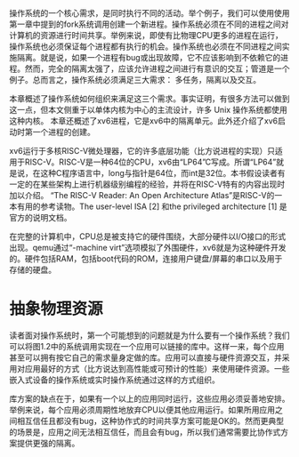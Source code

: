 操作系统的一个核心需求，是同时执行不同的活动。举个例子，我们可以使用使用第一章中提到的fork系统调用创建一个新进程。操作系统必须在不同的进程之间对计算机的资源进行时间共享。举例来说，即使有比物理CPU更多的进程在运行，操作系统也必须保证每个进程都有执行的机会。操作系统也必须在不同进程之间实施隔离。就是说，如果一个进程有bug或出现故障，它不应该影响到不依赖它的进程。然而，完全的隔离太强了，应该允许进程之间进行有意识的交互；管道是一个例子。总而言之，操作系统必须满足三大需求： 多任务，隔离以及交互。

本章概述了操作系统如何组织来满足这三个需求。事实证明，有很多方法可以做到这一点，但本文侧重于以单体内核为中心的主流设计，许多 Unix 操作系统都使用这种内核。 本章还概述了xv6进程，它是xv6中的隔离单元。此外还介绍了xv6启动时第一个进程的创建。

xv6运行于多核RISC-V微处理器，它的许多底层功能（比方说进程的实现）只适用于RISC-V。RISC-V是一种64位的CPU，xv6由“LP64”C写成。所谓“LP64”就是说，在这种C程序语言中，long与指针是64位，而int是32位。本书假设读者有一定的在某些架构上进行机器级别编程的经验，并将在RISC-V特有的内容出现时加以介绍。 “The RISC-V Reader: An Open Architecture Atlas”是RISC-V的一本有用的参考读物。The user-level ISA [2] 和the privileged architecture [1] 是官方的说明文档。

在完整的计算机中，CPU总是被支持它的硬件围绕，大部分硬件以I/O接口的形式出现。qemu通过“-machine virt”选项模拟了外围硬件，xv6就是为这种硬件开发的。硬件包括RAM，包括boot代码的ROM，连接用户键盘/屏幕的串口以及用于存储的硬盘。

# 抽象物理资源

读者面对操作系统时，第一个可能想到的问题就是为什么要有一个操作系统？我们可以将图1.2中的系统调用实现在一个应用可以链接的库中。这样一来，每个应用甚至可以拥有按它自己的需求量身定做的库。应用可以直接与硬件资源交互，并采用对应用最好的方式（比方说达到高性能或可预计的性能）来使用硬件资源。一些嵌入式设备的操作系统或实时操作系统通过这样的方式组织。

库方案的缺点在于，如果有一个以上的应用同时运行，这些应用必须妥善地安排。举例来说，每个应用必须周期性地放弃CPU以便其他应用运行。如果所用应用之间相互信任且都没有bug，这种协作式的时间共享方案可能是OK的。然而更典型的场景是，应用之间无法相互信任，而且会有bug，所以我们通常需要比协作式方案提供更强的隔离。


